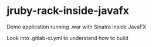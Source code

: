 # jruby-rack-inside-javafx
Demo application running .war with Sinatra inside JavaFX


Look into .gitlab-ci.yml to understand how to build
